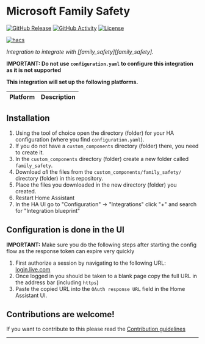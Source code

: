 # Microsoft Family Safety

[![GitHub Release][releases-shield]][releases]
[![GitHub Activity][commits-shield]][commits]
[![License][license-shield]](LICENSE)

[![hacs][hacsbadge]][hacs]

_Integration to integrate with [family_safety][family_safety]._

**IMPORTANT: Do not use `configuration.yaml` to configure this integration as it is not supported**

**This integration will set up the following platforms.**

| Platform | Description |
| -------- | ----------- |

## Installation

1. Using the tool of choice open the directory (folder) for your HA configuration (where you find `configuration.yaml`).
1. If you do not have a `custom_components` directory (folder) there, you need to create it.
1. In the `custom_components` directory (folder) create a new folder called `family_safety`.
1. Download _all_ the files from the `custom_components/family_safety/` directory (folder) in this repository.
1. Place the files you downloaded in the new directory (folder) you created.
1. Restart Home Assistant
1. In the HA UI go to "Configuration" -> "Integrations" click "+" and search for "Integration blueprint"

## Configuration is done in the UI

**IMPORTANT:** Make sure you do the following steps after starting the config flow as the response token can expire very quickly

1. First authorize a session by navigating to the following URL:
   [login.live.com](https://login.live.com/oauth20_authorize.srf?cobrandid=b5d15d4b-695a-4cd5-93c6-13f551b310df&client_id=dce5010f-c52d-4353-ae86-d666373528d8&response_type=code&redirect_uri=https%3A%2F%2Flogin.live.com%2Foauth20_desktop.srf&response_mode=query&scope=service%3A%3Afamilymobile.microsoft.com%3A%3AMBI_SSL&lw=1&fl=easi2&login_hint=)
1. Once logged in you should be taken to a blank page copy the full URL in the address bar (including `https`)
1. Paste the copied URL into the `OAuth response URL` field in the Home Assistant UI.

## Contributions are welcome!

If you want to contribute to this please read the [Contribution guidelines](CONTRIBUTING.md)

---

[commits-shield]: https://img.shields.io/github/commit-activity/y/pantherale0/ha-familysafety.svg?style=for-the-badge
[commits]: https://github.com/pantherale0/ha-familysafety/commits/main
[hacs]: https://github.com/hacs/integration
[hacsbadge]: https://img.shields.io/badge/HACS-Custom-orange.svg?style=for-the-badge
[license-shield]: https://img.shields.io/github/license/pantherale0/ha-familysafety.svg?style=for-the-badge
[releases-shield]: https://img.shields.io/github/release/pantherale0/ha-familysafety.svg?style=for-the-badge
[releases]: https://github.com/pantherale0/ha-familysafety/releases
